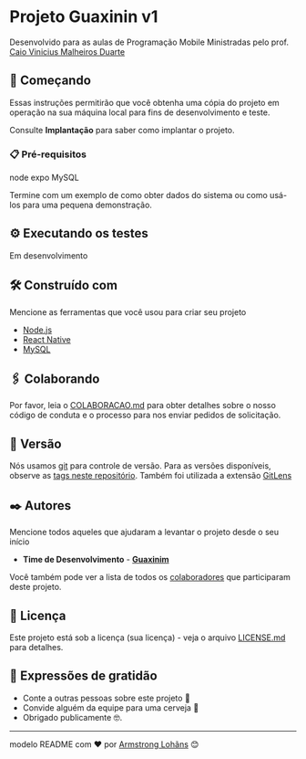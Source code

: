 # Projeto Guaxinin v1

Desenvolvido para as aulas de Programação Mobile
Ministradas pelo prof. [Caio Vinicius Malheiros Duarte](https://www.linkedin.com/in/caiomduarte/)

## 🚀 Começando
Essas instruções permitirão que você obtenha uma cópia do projeto em operação na sua máquina local para fins de desenvolvimento e teste.

Consulte **Implantação** para saber como implantar o projeto.

### 📋 Pré-requisitos

node
expo
MySQL


Termine com um exemplo de como obter dados do sistema ou como usá-los para uma pequena demonstração.

## ⚙️ Executando os testes

Em desenvolvimento

## 🛠️ Construído com

Mencione as ferramentas que você usou para criar seu projeto

* [Node.js](https://nodejs.org/en/docs/) 
* [React Native](https://reactnative.dev/docs/getting-started) 
* [MySQL](https://www.mysql.com/)

## 🖇️ Colaborando

Por favor, leia o [COLABORACAO.md](https://gist.github.com/usuario/linkParaInfoSobreContribuicoes) para obter detalhes sobre o nosso código de conduta e o processo para nos enviar pedidos de solicitação.

## 📌 Versão

Nós usamos [git](https://git-scm.com/doc) para controle de versão. Para as versões disponíveis, observe as [tags neste repositório](https://github.com/suas/tags/do/projeto). 
Também foi utilizada a extensão [GitLens](https://gitlens.amod.io/)

## ✒️ Autores

Mencione todos aqueles que ajudaram a levantar o projeto desde o seu início

* **Time de Desenvolvimento**  - **[Guaxinim](https://github.com/orgs/artesao-ti/teams/guaxinim)**
  
Você também pode ver a lista de todos os [colaboradores](https://github.com/artesao-ti/AluguelVeiculos/graphs/contributors) que participaram deste projeto.

## 📄 Licença

Este projeto está sob a licença (sua licença) - veja o arquivo [LICENSE.md](https://github.com/artesao-ti/AluguelVeiculos/blob/main/LICENSE) para detalhes.

## 🎁 Expressões de gratidão

* Conte a outras pessoas sobre este projeto 📢
* Convide alguém da equipe para uma cerveja 🍺 
* Obrigado publicamente 🤓.

---
modelo README com ❤️ por [Armstrong Lohãns](https://gist.github.com/lohhans) 😊
